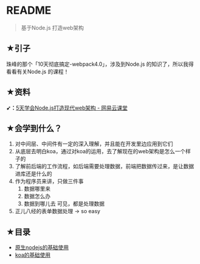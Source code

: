 # README

> 基于Node.js 打造web架构

## ★引子

珠峰的那个「10天彻底搞定-webpack4.0」，涉及到Node.js 的知识了，所以我得看看有关Node.js 的课程！

## ★资料

**➹：**[5天学会Node.js打造现代web架构 - 网易云课堂](https://study.163.com/course/courseMain.htm?courseId=1209649806)

## ★会学到什么？

1. 对中间层、中间件有一定的深入理解，并且能在开发里边应用到它们
2. 从底层去明白koa，通过对koa的运用，去了解现在的web架构是怎么一个样子的
3. 了解前后端的工作流程，如后端需要处理数据，前端把数据传过来，是让数据进库还是什么的
4. 作为程序员来讲，只做三件事
   1. 数据哪里来
   2. 数据怎么办
   3. 数据到哪儿去
  可见，都是处理数据
5. 正儿八经的表单数据处理 -> so easy

## ★目录

- [原生nodejs的基础使用](./01.md)
- [koa的基础使用](./02.md)